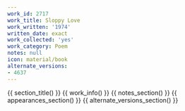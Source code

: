 ```yaml
---
work_id: 2717
work_title: Sloppy Love
work_written: '1974'
written_date: exact
work_collected: 'yes'
work_category: Poem
notes: null
icon: material/book
alternate_versions:
- 4637
---
```


{{ section_title() }}
{{ work_info() }}
{{ notes_section() }}
{{ appearances_section() }}
{{ alternate_versions_section() }}